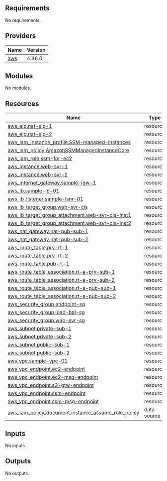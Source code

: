 <!-- BEGIN_TF_DOCS -->
## Requirements

No requirements.

## Providers

| Name | Version |
|------|---------|
| <a name="provider_aws"></a> [aws](#provider\_aws) | 4.38.0 |

## Modules

No modules.

## Resources

| Name | Type |
|------|------|
| [aws_eip.nat-eip-1](https://registry.terraform.io/providers/hashicorp/aws/latest/docs/resources/eip) | resource |
| [aws_eip.nat-eip-2](https://registry.terraform.io/providers/hashicorp/aws/latest/docs/resources/eip) | resource |
| [aws_iam_instance_profile.SSM-managed-instances](https://registry.terraform.io/providers/hashicorp/aws/latest/docs/resources/iam_instance_profile) | resource |
| [aws_iam_policy.AmazonSSMManagedInstanceCore](https://registry.terraform.io/providers/hashicorp/aws/latest/docs/resources/iam_policy) | resource |
| [aws_iam_role.ssm-for-ec2](https://registry.terraform.io/providers/hashicorp/aws/latest/docs/resources/iam_role) | resource |
| [aws_instance.web-svr-1](https://registry.terraform.io/providers/hashicorp/aws/latest/docs/resources/instance) | resource |
| [aws_instance.web-svr-2](https://registry.terraform.io/providers/hashicorp/aws/latest/docs/resources/instance) | resource |
| [aws_internet_gateway.sample-igw-1](https://registry.terraform.io/providers/hashicorp/aws/latest/docs/resources/internet_gateway) | resource |
| [aws_lb.sample-lb-01](https://registry.terraform.io/providers/hashicorp/aws/latest/docs/resources/lb) | resource |
| [aws_lb_listener.sample-lsnr-01](https://registry.terraform.io/providers/hashicorp/aws/latest/docs/resources/lb_listener) | resource |
| [aws_lb_target_group.web-svr-cls](https://registry.terraform.io/providers/hashicorp/aws/latest/docs/resources/lb_target_group) | resource |
| [aws_lb_target_group_attachment.web-svr-cls-inst1](https://registry.terraform.io/providers/hashicorp/aws/latest/docs/resources/lb_target_group_attachment) | resource |
| [aws_lb_target_group_attachment.web-svr-cls-inst2](https://registry.terraform.io/providers/hashicorp/aws/latest/docs/resources/lb_target_group_attachment) | resource |
| [aws_nat_gateway.nat-pub-sub-1](https://registry.terraform.io/providers/hashicorp/aws/latest/docs/resources/nat_gateway) | resource |
| [aws_nat_gateway.nat-pub-sub-2](https://registry.terraform.io/providers/hashicorp/aws/latest/docs/resources/nat_gateway) | resource |
| [aws_route_table.prv-rt-1](https://registry.terraform.io/providers/hashicorp/aws/latest/docs/resources/route_table) | resource |
| [aws_route_table.prv-rt-2](https://registry.terraform.io/providers/hashicorp/aws/latest/docs/resources/route_table) | resource |
| [aws_route_table.pub-rt-1](https://registry.terraform.io/providers/hashicorp/aws/latest/docs/resources/route_table) | resource |
| [aws_route_table_association.rt-a-prv-sub-1](https://registry.terraform.io/providers/hashicorp/aws/latest/docs/resources/route_table_association) | resource |
| [aws_route_table_association.rt-a-prv-sub-2](https://registry.terraform.io/providers/hashicorp/aws/latest/docs/resources/route_table_association) | resource |
| [aws_route_table_association.rt-a-pub-sub-1](https://registry.terraform.io/providers/hashicorp/aws/latest/docs/resources/route_table_association) | resource |
| [aws_route_table_association.rt-a-pub-sub-2](https://registry.terraform.io/providers/hashicorp/aws/latest/docs/resources/route_table_association) | resource |
| [aws_security_group.endpoint-sg](https://registry.terraform.io/providers/hashicorp/aws/latest/docs/resources/security_group) | resource |
| [aws_security_group.load-bal-sg](https://registry.terraform.io/providers/hashicorp/aws/latest/docs/resources/security_group) | resource |
| [aws_security_group.web-svr-sg](https://registry.terraform.io/providers/hashicorp/aws/latest/docs/resources/security_group) | resource |
| [aws_subnet.private-sub-1](https://registry.terraform.io/providers/hashicorp/aws/latest/docs/resources/subnet) | resource |
| [aws_subnet.private-sub-2](https://registry.terraform.io/providers/hashicorp/aws/latest/docs/resources/subnet) | resource |
| [aws_subnet.public-sub-1](https://registry.terraform.io/providers/hashicorp/aws/latest/docs/resources/subnet) | resource |
| [aws_subnet.public-sub-2](https://registry.terraform.io/providers/hashicorp/aws/latest/docs/resources/subnet) | resource |
| [aws_vpc.sample-vpc-01](https://registry.terraform.io/providers/hashicorp/aws/latest/docs/resources/vpc) | resource |
| [aws_vpc_endpoint.ec2-endpoint](https://registry.terraform.io/providers/hashicorp/aws/latest/docs/resources/vpc_endpoint) | resource |
| [aws_vpc_endpoint.ec2-msg-endpoint](https://registry.terraform.io/providers/hashicorp/aws/latest/docs/resources/vpc_endpoint) | resource |
| [aws_vpc_endpoint.s3-gtw-endpoint](https://registry.terraform.io/providers/hashicorp/aws/latest/docs/resources/vpc_endpoint) | resource |
| [aws_vpc_endpoint.ssm-endpoint](https://registry.terraform.io/providers/hashicorp/aws/latest/docs/resources/vpc_endpoint) | resource |
| [aws_vpc_endpoint.ssm-msg-endpoint](https://registry.terraform.io/providers/hashicorp/aws/latest/docs/resources/vpc_endpoint) | resource |
| [aws_iam_policy_document.instance_assume_role_policy](https://registry.terraform.io/providers/hashicorp/aws/latest/docs/data-sources/iam_policy_document) | data source |

## Inputs

No inputs.

## Outputs

No outputs.
<!-- END_TF_DOCS -->